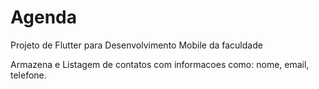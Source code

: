 # Agenda 

Projeto de Flutter para Desenvolvimento Mobile da faculdade

Armazena e Listagem de contatos com informacoes como: nome, email, telefone.